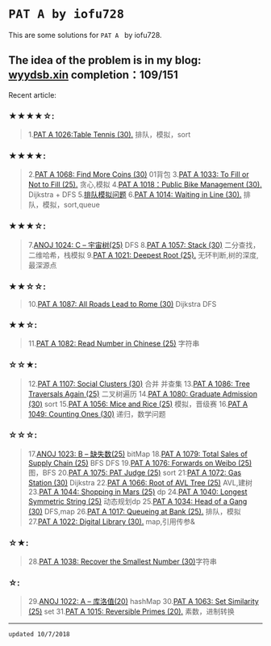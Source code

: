 # `PAT A by iofu728 `

This are some solutions for `PAT A ` by iofu728.

The idea of the problem is in my blog: [wyydsb.xin][1]
completion：109/151
-----
Recent article:

### ★★★★☆:
> 1.[PAT A 1026:Table Tennis (30).][9] 排队，模拟，sort

### ★★★★:
> 2.[PAT A 1068: Find More Coins (30)][20] 01背包
> 3.[PAT A 1033: To Fill or Not to Fill (25).][10] 贪心,模拟
> 4.[PAT A 1018：Public Bike Management (30).][2] Dijkstra + DFS
> 5.[排队模拟问题][3]
> 6.[PAT A 1014: Waiting in Line (30).][5] 排队，模拟，sort,queue

### ★★★☆:
> 7.[ANOJ  1024: C – 宇宙树(25)][22] DFS
> 8.[PAT A 1057: Stack (30)][17] 二分查找，二维哈希，栈模拟
> 9.[PAT A 1021: Deepest Root (25).][8] 无环判断,树的深度,最深源点

### ★★☆☆:
> 10.[PAT A 1087: All Roads Lead to Rome (30)][31] Dijkstra DFS

### ★★☆:
> 11.[PAT A 1082: Read Number in Chinese (25)][25] 字符串

### ☆☆★:
> 12.[PAT A 1107: Social Clusters (30)][32] 合并 并查集
> 13.[PAT A 1086: Tree Traversals Again (25)][30] 二叉树遍历
> 14.[PAT A 1080: Graduate Admission (30)][29] sort
> 15.[PAT A 1056: Mice and Rice (25)][16] 模拟，晋级赛
> 16.[PAT A 1049: Counting Ones (30)][15] 递归，数学问题

### ☆☆☆:
> 17.[ANOJ  1023: B – 缺失数(25)][23] bitMap
> 18.[PAT A 1079: Total Sales of Supply Chain (25)][28] BFS DFS
> 19.[PAT A 1076: Forwards on Weibo (25)][27] 图，BFS
> 20.[PAT A 1075: PAT Judge (25)][26] sort
> 21:[PAT A 1072: Gas Station (30)][21] Dijkstra
> 22.[PAT A 1066: Root of AVL Tree (25)][19] AVL,建树
> 23.[PAT A 1044: Shopping in Mars (25)][14] dp
> 24.[PAT A 1040: Longest Symmetric String (25)][13] 动态规划dp
> 25.[PAT A 1034: Head of a Gang (30)][11] DFS,map
> 26.[PAT A 1017: Queueing at Bank (25).][4] 排队，模拟
> 27.[PAT A 1022: Digital Library (30).][7] map,引用传参&

### ☆★:
> 28.[PAT A 1038: Recover the Smallest Number (30)][12]字符串

### ☆:
> 29.[ANOJ  1022: A – 库洛值(20)][24] hashMap
> 30.[PAT A 1063: Set Similarity (25)][18] set
> 31.[PAT A 1015: Reversible Primes (20).][6] 素数，进制转换
-----
`updated 10/7/2018`


[1]:http://wyydsb.xin/pat/            "乌云压顶是吧"
[2]: http://wyydsb.xin/pat/1018.html  "PAT A 1018: Public Bike Management (30)★★★★"
[3]: http://wyydsb.xin/pat/sort.html  "排队模拟问题分析"
[4]: http://wyydsb.xin/pat/1017.html  "PAT A 1017: Queueing at Bank (25)☆☆☆"
[5]: http://wyydsb.xin/pat/1014.html  "PAT A 1014: Waiting in Line (30)★★★★"
[6]: http://wyydsb.xin/pat/1015.html  "PAT A 1015:  Reversible Primes (20)☆"
[7]: http://wyydsb.xin/pat/1022.html  "PAT A 1022: Digital Library (30)☆☆☆"
[8]: http://wyydsb.xin/pat/1021.html  "PAT A 1021: Deepest Root (25)★★★☆"
[9]: http://wyydsb.xin/pat/1026.html  "PAT A 1026: Table Tennis (30)★★★★☆"
[10]:http://wyydsb.xin/pat/1033.html  "PAT A 1033: To Fill or Not to Fill (25)★★★★"
[11]:http://wyydsb.xin/pat/1034.html  "PAT A 1034: Head of a Gang (30) ☆☆☆"
[12]:http://wyydsb.xin/pat/1038.html  "PAT A 1038: Recover the Smallest Number (30)☆☆★"
[13]:http://wyydsb.xin/pat/1040.html  "PAT A 1040: Longest Symmetric String (25)☆☆☆"
[14]:http://wyydsb.xin/pat/1044.html  "PAT A 1044: Shopping in Mars (25)☆☆☆"
[15]:http://wyydsb.xin/pat/1049.html  "PAT A 1049: Counting Ones (30)☆☆★"
[16]:http://wyydsb.xin/pat/1056.html  "PAT A 1056: Mice and Rice (25)☆☆★"
[17]:http://wyydsb.xin/pat/1057.html  "PAT A 1057: Stack (30)★★★☆"
[18]:http://wyydsb.xin/pat/1063.html  "PAT A 1063: Set Similarity (25)☆"
[19]:http://wyydsb.xin/pat/1066.html  "PAT A 1066: Root of AVL Tree (25)☆☆☆"
[20]:http://wyydsb.xin/pat/1068.html  "PAT A 1068: Find More Coins (30)★★★★"
[21]:http://wyydsb.xin/pat/1072.html  "PAT A 1072: Gas Station (30)☆☆☆"
[22]:http://wyydsb.xin/pat/anoj2018II.html#_1024-c-–-宇宙树-★★★☆ "ANOJ 2018 模拟2 C 宇宙树"
[23]:http://wyydsb.xin/pat/anoj2018II.html#_1023-b-–-缺失数-☆☆☆  "ANOJ 2018 模拟2 B 缺失数"
[24]:http://wyydsb.xin/pat/anoj2018II.html#_1022-a-–-库洛值-☆    "ANOJ 2018 模拟2 A 库洛值"
[25]:http://wyydsb.xin/pat/1082.html  "PAT A 1082: Read Number in Chinese (25)★★☆"
[26]:http://wyydsb.xin/pat/1075.html  "PAT A 1075: PAT Judge (25)☆☆☆"
[27]:http://wyydsb.xin/pat/1076.html  "PAT A 1076: Forwards on Weibo 30 ☆☆☆"
[28]:http://wyydsb.xin/pat/1079.html  "PAT A 1079: Total Sales of Supply Chain 25 ☆☆☆"
[29]:http://wyydsb.xin/pat/1080.html  "PAT A 1080: Graduate Admission 30 ☆☆★"
[30]:http://wyydsb.xin/pat/1086.html  "PAT A 1086: Tree Traversals Again 25 ☆☆★"
[31]:http://wyydsb.xin/pat/1086.html  "PAT A 1087: All Roads Lead to Rome 30 ★★☆☆"
[32]:http://wyydsb.xin/pat/1107.html  "PAT A 1107: Social Clusters 30 ☆☆★"

